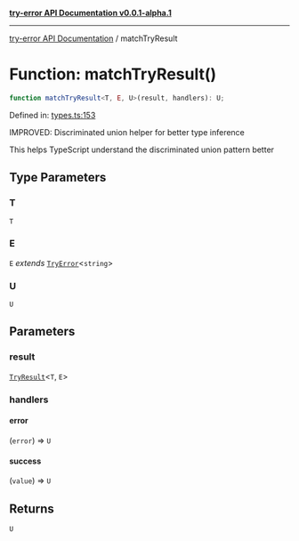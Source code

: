[**try-error API Documentation v0.0.1-alpha.1**](../index.md)

***

[try-error API Documentation](../index.md) / matchTryResult

# Function: matchTryResult()

```ts
function matchTryResult<T, E, U>(result, handlers): U;
```

Defined in: [types.ts:153](https://github.com/oconnorjohnson/try-error/blob/e3ae0308069a4fba073f4543d527ad76373db795/src/types.ts#L153)

IMPROVED: Discriminated union helper for better type inference

This helps TypeScript understand the discriminated union pattern better

## Type Parameters

### T

`T`

### E

`E` *extends* [`TryError`](../interfaces/TryError.md)\<`string`\>

### U

`U`

## Parameters

### result

[`TryResult`](../type-aliases/TryResult.md)\<`T`, `E`\>

### handlers

#### error

(`error`) => `U`

#### success

(`value`) => `U`

## Returns

`U`
